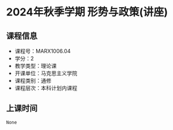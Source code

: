 # 2024年秋季学期 形势与政策(讲座) 






## 课程信息

- 课程号：MARX1006.04
- 学分：2
- 教学类型：理论课
- 开课单位：马克思主义学院
- 课程类别：通修
- 课程层次：本科计划内课程

## 上课时间

```
None
```

